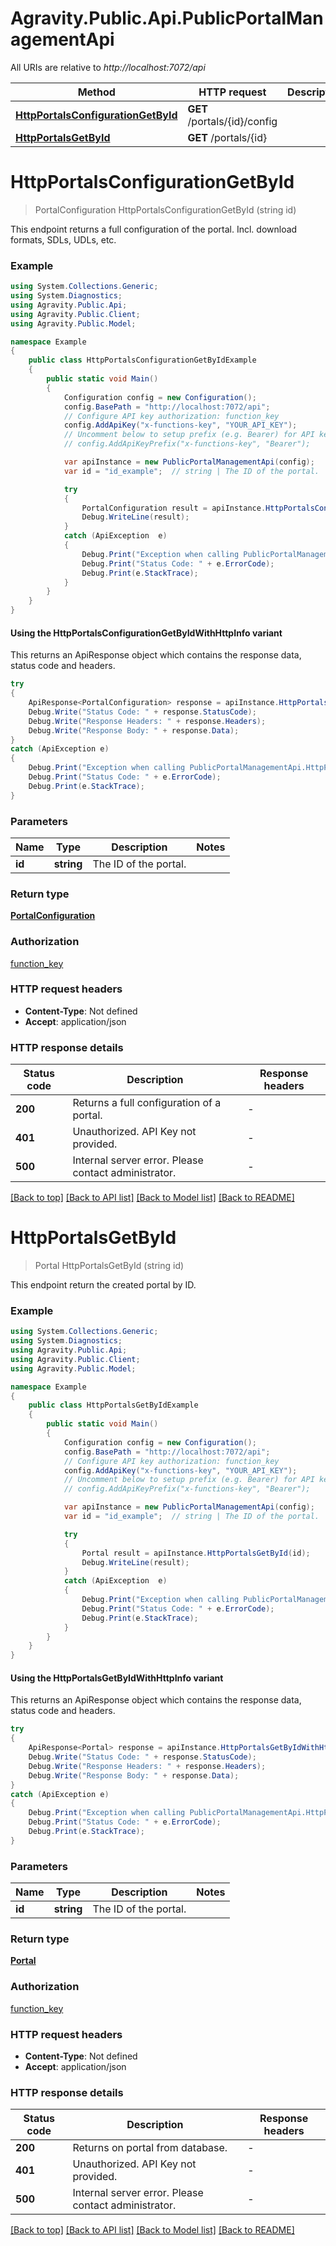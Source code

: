 # Agravity.Public.Api.PublicPortalManagementApi

All URIs are relative to *http://localhost:7072/api*

| Method | HTTP request | Description |
|--------|--------------|-------------|
| [**HttpPortalsConfigurationGetById**](PublicPortalManagementApi.md#httpportalsconfigurationgetbyid) | **GET** /portals/{id}/config |  |
| [**HttpPortalsGetById**](PublicPortalManagementApi.md#httpportalsgetbyid) | **GET** /portals/{id} |  |

<a name="httpportalsconfigurationgetbyid"></a>
# **HttpPortalsConfigurationGetById**
> PortalConfiguration HttpPortalsConfigurationGetById (string id)



This endpoint returns a full configuration of the portal. Incl. download formats, SDLs, UDLs, etc.

### Example
```csharp
using System.Collections.Generic;
using System.Diagnostics;
using Agravity.Public.Api;
using Agravity.Public.Client;
using Agravity.Public.Model;

namespace Example
{
    public class HttpPortalsConfigurationGetByIdExample
    {
        public static void Main()
        {
            Configuration config = new Configuration();
            config.BasePath = "http://localhost:7072/api";
            // Configure API key authorization: function_key
            config.AddApiKey("x-functions-key", "YOUR_API_KEY");
            // Uncomment below to setup prefix (e.g. Bearer) for API key, if needed
            // config.AddApiKeyPrefix("x-functions-key", "Bearer");

            var apiInstance = new PublicPortalManagementApi(config);
            var id = "id_example";  // string | The ID of the portal.

            try
            {
                PortalConfiguration result = apiInstance.HttpPortalsConfigurationGetById(id);
                Debug.WriteLine(result);
            }
            catch (ApiException  e)
            {
                Debug.Print("Exception when calling PublicPortalManagementApi.HttpPortalsConfigurationGetById: " + e.Message);
                Debug.Print("Status Code: " + e.ErrorCode);
                Debug.Print(e.StackTrace);
            }
        }
    }
}
```

#### Using the HttpPortalsConfigurationGetByIdWithHttpInfo variant
This returns an ApiResponse object which contains the response data, status code and headers.

```csharp
try
{
    ApiResponse<PortalConfiguration> response = apiInstance.HttpPortalsConfigurationGetByIdWithHttpInfo(id);
    Debug.Write("Status Code: " + response.StatusCode);
    Debug.Write("Response Headers: " + response.Headers);
    Debug.Write("Response Body: " + response.Data);
}
catch (ApiException e)
{
    Debug.Print("Exception when calling PublicPortalManagementApi.HttpPortalsConfigurationGetByIdWithHttpInfo: " + e.Message);
    Debug.Print("Status Code: " + e.ErrorCode);
    Debug.Print(e.StackTrace);
}
```

### Parameters

| Name | Type | Description | Notes |
|------|------|-------------|-------|
| **id** | **string** | The ID of the portal. |  |

### Return type

[**PortalConfiguration**](PortalConfiguration.md)

### Authorization

[function_key](../README.md#function_key)

### HTTP request headers

 - **Content-Type**: Not defined
 - **Accept**: application/json


### HTTP response details
| Status code | Description | Response headers |
|-------------|-------------|------------------|
| **200** | Returns a full configuration of a portal. |  -  |
| **401** | Unauthorized. API Key not provided. |  -  |
| **500** | Internal server error. Please contact administrator. |  -  |

[[Back to top]](#) [[Back to API list]](../README.md#documentation-for-api-endpoints) [[Back to Model list]](../README.md#documentation-for-models) [[Back to README]](../README.md)

<a name="httpportalsgetbyid"></a>
# **HttpPortalsGetById**
> Portal HttpPortalsGetById (string id)



This endpoint return the created portal by ID.

### Example
```csharp
using System.Collections.Generic;
using System.Diagnostics;
using Agravity.Public.Api;
using Agravity.Public.Client;
using Agravity.Public.Model;

namespace Example
{
    public class HttpPortalsGetByIdExample
    {
        public static void Main()
        {
            Configuration config = new Configuration();
            config.BasePath = "http://localhost:7072/api";
            // Configure API key authorization: function_key
            config.AddApiKey("x-functions-key", "YOUR_API_KEY");
            // Uncomment below to setup prefix (e.g. Bearer) for API key, if needed
            // config.AddApiKeyPrefix("x-functions-key", "Bearer");

            var apiInstance = new PublicPortalManagementApi(config);
            var id = "id_example";  // string | The ID of the portal.

            try
            {
                Portal result = apiInstance.HttpPortalsGetById(id);
                Debug.WriteLine(result);
            }
            catch (ApiException  e)
            {
                Debug.Print("Exception when calling PublicPortalManagementApi.HttpPortalsGetById: " + e.Message);
                Debug.Print("Status Code: " + e.ErrorCode);
                Debug.Print(e.StackTrace);
            }
        }
    }
}
```

#### Using the HttpPortalsGetByIdWithHttpInfo variant
This returns an ApiResponse object which contains the response data, status code and headers.

```csharp
try
{
    ApiResponse<Portal> response = apiInstance.HttpPortalsGetByIdWithHttpInfo(id);
    Debug.Write("Status Code: " + response.StatusCode);
    Debug.Write("Response Headers: " + response.Headers);
    Debug.Write("Response Body: " + response.Data);
}
catch (ApiException e)
{
    Debug.Print("Exception when calling PublicPortalManagementApi.HttpPortalsGetByIdWithHttpInfo: " + e.Message);
    Debug.Print("Status Code: " + e.ErrorCode);
    Debug.Print(e.StackTrace);
}
```

### Parameters

| Name | Type | Description | Notes |
|------|------|-------------|-------|
| **id** | **string** | The ID of the portal. |  |

### Return type

[**Portal**](Portal.md)

### Authorization

[function_key](../README.md#function_key)

### HTTP request headers

 - **Content-Type**: Not defined
 - **Accept**: application/json


### HTTP response details
| Status code | Description | Response headers |
|-------------|-------------|------------------|
| **200** | Returns on portal from database. |  -  |
| **401** | Unauthorized. API Key not provided. |  -  |
| **500** | Internal server error. Please contact administrator. |  -  |

[[Back to top]](#) [[Back to API list]](../README.md#documentation-for-api-endpoints) [[Back to Model list]](../README.md#documentation-for-models) [[Back to README]](../README.md)

